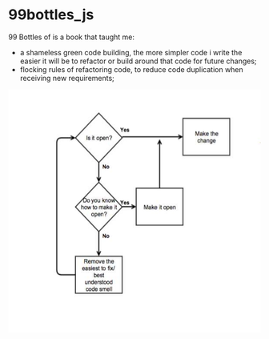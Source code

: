 # 99bottles_js

99 Bottles of is a book that taught me:

- a shameless green code building, the more simpler code i write the easier it will be to refactor or build around that code for future changes;
- flocking rules of refactoring code, to reduce code duplication when receiving new requirements;

![alt text](image.png)
